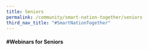 ```yaml
---
title: Seniors
permalink: /community/smart-nation-together/seniors
third_nav_title: "#SmartNationTogether"
---
```

#### **\#Webinars for Seniors**
